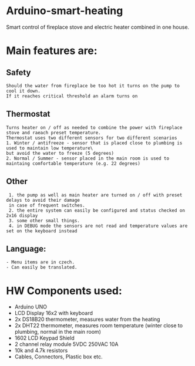# Arduino-smart-heating
Smart control of fireplace stove and electric heater combined in one house. 

# Main features are:
  ## Safety 
    Should the water from fireplace be too hot it turns on the pump to cool it down. 
    If it reaches critical threshold an alarm turns on
  ## Thermostat 
    Turns heater on / off as needed to combine the power with fireplace stove and raeach preset temperature.
    Thermostat uses two different sensors for two different scenarios
    1. Winter / antifreeze - sensor that is placed close to plumbing is used to maintain low temperature\
    but avoid the water to freeze (5 degrees)
    2. Normal / Summer - sensor placed in the main room is used to maintaing comfortable temperature (e.g. 22 degrees)
  ## Other 
     1. the pump as well as main heater are turned on / off with preset delays to avoid their damage
     in case of frequent switches.
     2. the entire system can easily be configured and status checked on 2x16 display
     3. some other small things. 
     4. in DEBUG mode the sensors are not read and temperature values are set on the keyboard instead
  ## Language:
    - Menu items are in czech. 
    - Can easily be translated.
  
 # HW Components used: 
  - Arduino UNO
  - LCD Display 16x2 with keyboard
  - 2x DS18B20 thermometer, measures water from the heating
  - 2x DHT22 thermometer, measures room temperature (winter close to plumbing, normal in the main room)
  - 1602 LCD Keypad Shield
  - 2 channel relay module 5VDC 250VAC 10A
  - 10k and 4.7k resistors
  - Cables, Connectors, Plastic box etc.
 
 
